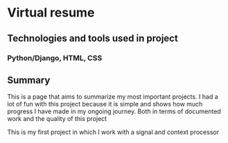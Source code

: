 # Virtual resume

## Technologies and tools used in project
### Python/Django, HTML, CSS

## Summary

This is a page that aims to summarize my most important projects. I had a lot of fun with this project because it is simple and shows how much progress I have made in my ongoing journey. Both in terms of documented work and the quality of this project

This is my first project in which I work with a signal and context processor
